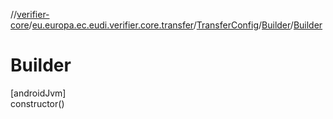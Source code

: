 //[verifier-core](../../../../index.md)/[eu.europa.ec.eudi.verifier.core.transfer](../../index.md)/[TransferConfig](../index.md)/[Builder](index.md)/[Builder](-builder.md)

# Builder

[androidJvm]\
constructor()
